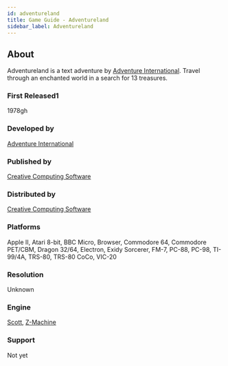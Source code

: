 ```yaml
---
id: adventureland
title: Game Guide - Adventureland
sidebar_label: Adventureland
---
```

## About
Adventureland is a text adventure by [Adventure International](https://wiki.scummvm.org/index.php?title=Adventure_International). Travel through an enchanted world in a search for 13 treasures.

### First Released1
1978gh

### Developed by
[Adventure International](https://wiki.scummvm.org/index.php?title=Adventure_International)

### Published by
[Creative Computing Software](https://wiki.scummvm.org/index.php?title=Creative_Computing_Software&action=edit&redlink=1)

### Distributed by
[Creative Computing Software](https://wiki.scummvm.org/index.php?title=Creative_Computing_Software&action=edit&redlink=1)

### Platforms

Apple II, Atari 8-bit, BBC Micro,
Browser, Commodore 64,
Commodore PET/CBM, Dragon 32/64,
Electron, Exidy Sorcerer, FM-7, PC-88,
PC-98, TI-99/4A, TRS-80,
TRS-80 CoCo, VIC-20

### Resolution

Unknown

### Engine 

[Scott](https://wiki.scummvm.org/index.php?title=Glk/Scott), [Z-Machine](https://wiki.scummvm.org/index.php?title=Glk/Frotz)

### Support

Not yet

